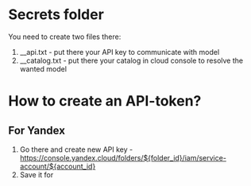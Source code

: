 # Secrets folder

You need to create two files there:

1. __api.txt - put there your API key to communicate with model
2. __catalog.txt - put there your catalog in cloud console to resolve the wanted model

# How to create an API-token?

## For Yandex

1. Go there and create new API key - https://console.yandex.cloud/folders/${folder_id}/iam/service-account/${account_id}
2. Save it for 